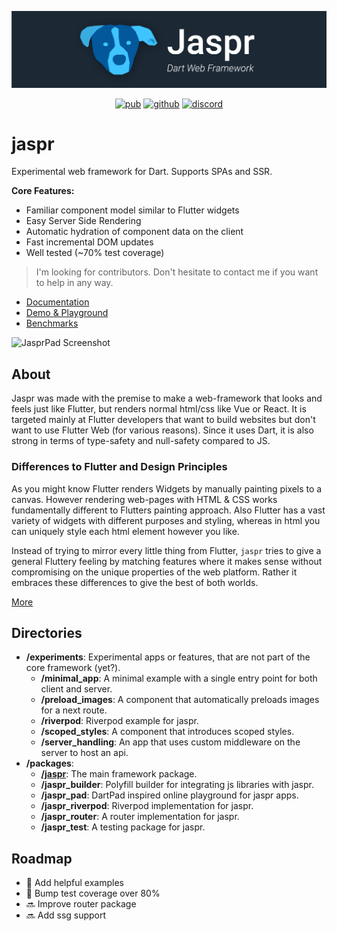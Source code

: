 ![Banner](/assets/jaspr_banner.png)

<p align="center">
  <a href="https://pub.dev/packages/jaspr"><img src="https://img.shields.io/pub/v/jaspr.svg" alt="pub"></a>
  <a href="https://github.com/schultek/jaspr"><img src="https://img.shields.io/github/stars/schultek/jaspr" alt="github"></a>
  <a href="https://discord.gg/XGXrGEk4c6"><img src="https://img.shields.io/discord/993167615587520602" alt="discord"></a>
</p>

# jaspr

Experimental web framework for Dart. Supports SPAs and SSR. 

**Core Features:**

- Familiar component model similar to Flutter widgets
- Easy Server Side Rendering
- Automatic hydration of component data on the client
- Fast incremental DOM updates
- Well tested (~70% test coverage)

> I'm looking for contributors. Don't hesitate to contact me if you want to help in any way.

- [Documentation](https://docs.page/schultek/jaspr)
- [Demo & Playground](https://jasprpad.schultek.de)
- [Benchmarks](https://jaspr-benchmarks.web.app)

![JasprPad Screenshot](https://user-images.githubusercontent.com/13920539/170837732-9e09d5f3-e79e-4ddd-b118-72e49456a7cd.png)

## About

Jaspr was made with the premise to make a web-framework that looks and feels just like Flutter, but 
renders normal html/css like Vue or React. It is targeted mainly at Flutter developers that want to 
build websites but don't want to use Flutter Web (for various reasons). Since it uses Dart, it is
also strong in terms of type-safety and null-safety compared to JS.

### Differences to Flutter and Design Principles

As you might know Flutter renders Widgets by manually painting pixels to a canvas. However rendering web-pages
with HTML & CSS works fundamentally different to Flutters painting approach. Also Flutter has a vast variety 
of widgets with different purposes and styling, whereas in html you can uniquely style each html element however 
you like.

Instead of trying to mirror every little thing from Flutter, `jaspr` tries to give a general Fluttery feeling 
by matching features where it makes sense without compromising on the unique properties of the web platform.
Rather it embraces these differences to give the best of both worlds.

[More](https://docs.page/schultek/jaspr/jaspr-vs-flutter-web)

## Directories

- **/experiments**: Experimental apps or features, that are not part of the core framework (yet?).
  - **/minimal_app**: A minimal example with a single entry point for both client and server.
  - **/preload_images**: A component that automatically preloads images for a next route.
  - **/riverpod**: Riverpod example for jaspr.
  - **/scoped_styles**: A component that introduces scoped styles.
  - **/server_handling**: An app that uses custom middleware on the server to host an api.
- **/packages**:
  - [**/jaspr**](https://github.com/schultek/jaspr/tree/main/packages/jaspr): The main framework package.
  - **/jaspr_builder**: Polyfill builder for integrating js libraries with jaspr.
  - **/jaspr_pad**: DartPad inspired online playground for jaspr apps.
  - **/jaspr_riverpod**: Riverpod implementation for jaspr.
  - **/jaspr_router**: A router implementation for jaspr.
  - **/jaspr_test**: A testing package for jaspr.
  
## Roadmap

- 🚧 Add helpful examples
- 🚧 Bump test coverage over 80%
- 🔜 Improve router package
- 🔜 Add ssg support
